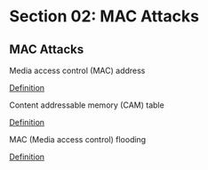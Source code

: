 # Section 02: MAC Attacks

## MAC Attacks
Media access control (MAC) address

[Definition](../definitions/definitions_M.md#media-access-control-address)

Content addressable memory (CAM) table

[Definition](../definitions/definitions_C.md#content-addressable-memory-table)

MAC (Media access control) flooding

[Definition](../definitions/definitions_M.md#media-access-control-address-flooding)
